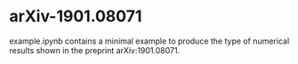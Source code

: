 # arXiv-1901.08071

example.ipynb contains a minimal example to produce the type of numerical results shown in the preprint arXiv:1901.08071.
